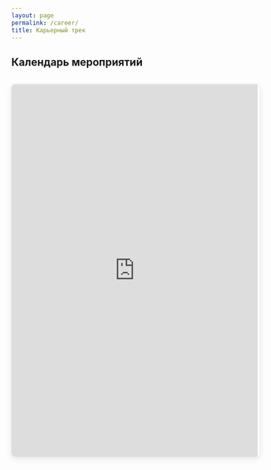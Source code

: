 ```yaml
---
layout: page
permalink: /career/
title: Карьерный трек
---
```


## Календарь мероприятий

<div class="calendar-wrapper">
  <div class="calendar-scroll-container">
    <div class="calendar-container">
      <iframe 
        src="https://calendar.yandex.ru/embed/week?layer_ids=34640123&layer_names=Онлайн-магистратура&tz_id=Europe%2FMoscow&uid=2246487652" 
        class="yandex-calendar"
        frameborder="0"
        scrolling="no"
        allowfullscreen
        loading="lazy">
      </iframe>
    </div>
  </div>
  <div class="scroll-hint">← Листайте в стороны →</div>
</div>

<style>
.calendar-wrapper {
  width: 100%;
  margin: 2rem 0;
}

.calendar-scroll-container {
  width: 100%;
  overflow-x: auto;
  overflow-y: hidden;
  -webkit-overflow-scrolling: touch; /* Плавный скролл на iOS */
  scrollbar-width: thin;
  scrollbar-color: #6a9fb5 transparent;
  border-radius: 8px;
  box-shadow: 0 4px 12px rgba(0, 0, 0, 0.1);
}

.calendar-scroll-container::-webkit-scrollbar {
  height: 8px;
}

.calendar-scroll-container::-webkit-scrollbar-track {
  background: transparent;
}

.calendar-scroll-container::-webkit-scrollbar-thumb {
  background: #6a9fb5;
  border-radius: 4px;
}

.calendar-container {
  position: relative;
  width: 500px; /* Уже для мобильных */
  min-width: 500px;
  padding-bottom: 150%; /* Очень вертикальное соотношение 2:3 */
}

.yandex-calendar {
  position: absolute;
  top: 0;
  left: 0;
  width: 100%;
  height: 100%;
  border: none;
  background: white;
}

.scroll-hint {
  text-align: center;
  color: #6a9fb5;
  font-size: 0.9rem;
  margin-top: 0.5rem;
  display: none;
}

/* Мобильная адаптация */
@media (max-width: 768px) {
  .calendar-container {
    width: 600px;
    min-width: 600px;
    padding-bottom: 70%;
  }
  
  .scroll-hint {
    display: block;
  }
}

@media (max-width: 480px) {
  .calendar-container {
    width: 500px;
    min-width: 500px;
    padding-bottom: 80%;
  }
  
  h2 {
    font-size: 1.5rem;
    text-align: center;
  }
}

@media (max-width: 320px) {
  .calendar-container {
    width: 450px;
    min-width: 450px;
    padding-bottom: 90%;
  }
}

/* Индикатор скролла для мобильных */
.calendar-scroll-container {
  scroll-snap-type: x mandatory;
}

.calendar-container {
  scroll-snap-align: start;
}
</style>

<script>
// Показываем подсказку только на мобильных
if (window.innerWidth <= 768) {
  document.querySelector('.scroll-hint').style.display = 'block';
  
  // Автоматически скрываем подсказку через 5 секунд
  setTimeout(() => {
    document.querySelector('.scroll-hint').style.opacity = '0.5';
  }, 5000);
}
</script>